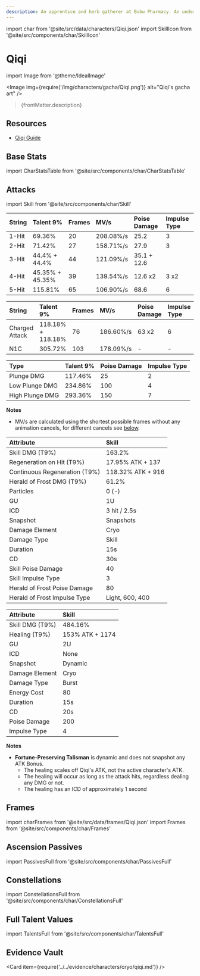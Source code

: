 ```yaml
---
description: An apprentice and herb gatherer at Bubu Pharmacy. An undead with a bone-white complexion, she seldom has much in the way of words or emotion.
---
```


import char from '@site/src/data/characters/Qiqi.json'
import SkillIcon from '@site/src/components/char/SkillIcon'

# Qiqi

import Image from '@theme/IdealImage'

<Image img={require('/img/characters/gacha/Qiqi.png')} alt="Qiqi's gacha art" />
<blockquote>{frontMatter.description}</blockquote>

## Resources

* [Qiqi Guide](https://keqingmains.com/qiqi/)

## Base Stats

import CharStatsTable from '@site/src/components/char/CharStatsTable'

<CharStatsTable char={char} />

## Attacks

import Skill from '@site/src/components/char/Skill'

<Tabs>
<TabItem value='na' label='Normal Attacks'>
<SkillIcon char={char} skill='na' />
<div class='talent-columns'>
<Skill char={char} skill='na' sectionFilter='Normal Attack' />

| String | Talent 9%       | Frames | MV/s      | Poise Damage | Impulse Type |
| :----- | :-------------- | :----- | :-------- | :----------- | :----------- |
| 1-Hit  | 69.36%          | 20     | 208.08%/s | 25.2         | 3            |
| 2-Hit  | 71.42%          | 27     | 158.71%/s | 27.9         | 3            |
| 3-Hit  | 44.4% + 44.4%   | 44     | 121.09%/s | 35.1 + 12.6  |
| 4-Hit  | 45.35% + 45.35% | 39     | 139.54%/s | 12.6 x2      | 3 x2         |
| 5-Hit  | 115.81%         | 65     | 106.90%/s | 68.6         | 6            |

</div>
<div class='talent-columns'>
<Skill char={char} skill='na' sectionFilter='Charged Attack' />

| String         | Talent 9%         | Frames | MV/s      | Poise Damage | Impulse Type |
| :------------- | :---------------- | :----- | :-------- | :----------- | :----------- |
| Charged Attack | 118.18% + 118.18% | 76     | 186.60%/s | 63 x2        | 6            |
| N1C            | 305.72%           | 103    | 178.09%/s | -            | -            |

</div>
<div class='talent-columns'>
<Skill char={char} skill='na' sectionFilter='Plunging Attack' />

| Type            | Talent 9% | Poise Damage | Impulse Type |
| :-------------- | :-------- | :----------- | :----------- |
| Plunge DMG      | 117.46%   | 25           | 2            |
| Low Plunge DMG  | 234.86%   | 100          | 4            |
| High Plunge DMG | 293.36%   | 150          | 7            |

</div>

**Notes**

* MV/s are calculated using the shortest possible frames without any animation cancels, for different cancels see [below](#frames).

</TabItem>

<TabItem value='e' label='Skill'>
<SkillIcon char={char} skill='e' />
<div class='talent-columns'>
<Skill char={char} skill='e' />

| Attribute                       | Skill             |
| :------------------------------ | :---------------- |
| Skill DMG \(T9%\)               | 163.2%            |
| Regeneration on Hit \(T9%\)     | 17.95% ATK + 137  |
| Continuous Regeneration \(T9%\) | 118.32% ATK + 916 |
| Herald of Frost DMG \(T9%\)     | 61.2%             |
| Particles                       | 0 \(-\)           |
| GU                              | 1U                |
| ICD                             | 3 hit / 2.5s      |
| Snapshot                        | Snapshots         |
| Damage Element                  | Cryo              |
| Damage Type                     | Skill             |
| Duration                        | 15s               |
| CD                              | 30s               |
| Skill Poise Damage              | 40                |
| Skill Impulse Type              | 3                 |
| Herald of Frost Poise Damage    | 80                |
| Herald of Frost Impulse Type    | Light, 600, 400   |

</div>
</TabItem>

<TabItem value='q' label='Burst'>
<SkillIcon char={char} skill='q' />
<div class='talent-columns'>
<Skill char={char} skill='q'/>

| Attribute         | Skill           |
| :---------------- | :-------------- |
| Skill DMG \(T9%\) | 484.16%         |
| Healing \(T9%\)   | 153% ATK + 1174 |
| GU                | 2U              |
| ICD               | None            |
| Snapshot          | Dynamic         |
| Damage Element    | Cryo            |
| Damage Type       | Burst           |
| Energy Cost       | 80              |
| Duration          | 15s             |
| CD                | 20s             |
| Poise Damage      | 200             |
| Impulse Type      | 4               |

</div>

**Notes**

* **Fortune-Preserving Talisman** is dynamic and does not snapshot any ATK Bonus.
  * The healing scales off Qiqi's ATK, not the active character's ATK.
  * The healing will occur as long as the attack hits, regardless dealing any DMG or not.
  * The healing has an ICD of approximately 1 second

</TabItem>
</Tabs>

## Frames

import charFrames from '@site/src/data/frames/Qiqi.json'
import Frames from '@site/src/components/char/Frames'

<Frames data={charFrames} />

## Ascension Passives

import PassivesFull from '@site/src/components/char/PassivesFull'

<PassivesFull char={char} />

## Constellations

import ConstellationsFull from '@site/src/components/char/ConstellationsFull'

<ConstellationsFull char={char} />

## Full Talent Values

import TalentsFull from '@site/src/components/char/TalentsFull'

<TalentsFull char={char} />

## Evidence Vault

<Card item={require('../../evidence/characters/cryo/qiqi.md')} />
